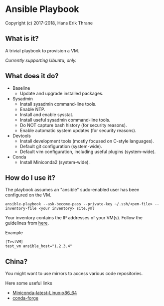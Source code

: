# Ansible Playbook

Copyright (c) 2017-2018, Hans Erik Thrane

## What is it?

A trivial playbook to provision a VM.

_Currently supporting Ubuntu, only._

## What does it do?

* Baseline
	* Update and upgrade installed packages.
* Sysadmin
	* Install sysadmin command-line tools.
	* Enable NTP.
	* Install and enable sysstat.
	* Install useful sysadmin command-line tools.
	* Do NOT capture bash history (for security reasons).
	* Enable automatic system updates (for security reasons).
* Devtools
	* Install development tools (mostly focused on C-style languages).
	* Default git configuration (system-wide).
	* Default vim configuration, including useful plugins (system-wide).
* Conda
	* Install Miniconda2 (system-wide).

## How do I use it?

The playbook assumes an "ansible" sudo-enabled user has been configured on the VM.

	ansible-playbook --ask-become-pass --private-key ~/.ssh/<pem-file> --inventory-file <your inventory> site.yml

Your inventory contains the IP addresses of your VM(s).
Follow the guidelines from [here](http://docs.ansible.com/ansible/latest/intro_inventory.html).

Example

	[TestVM]
	test_vm ansible_host="1.2.3.4"

## China?

You might want to use mirrors to access various code repositories.

Here some useful links

* [Miniconda-latest-Linux-x86_64](https://mirrors.tuna.tsinghua.edu.cn/anaconda/miniconda/Miniconda-latest-Linux-x86_64.sh)
* [conda-forge](https://mirrors.tuna.tsinghua.edu.cn/anaconda/cloud/conda-forge/)
